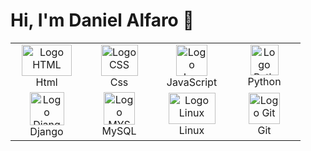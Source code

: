 # Hi, I'm Daniel Alfaro 👋
<table>
    <tbody>
        <tr>
            <td align="center" width="100">
                <img src="https://external-content.duckduckgo.com/iu/?u=https%3A%2F%2F4.bp.blogspot.com%2F-K3xPJlyU5mk%2FXGfNIFz6yyI%2FAAAAAAAAR80%2FA4JTnhu4ilUdnQ3TgtgE414oRw55owL8QCLcBGAs%2Fs1600%2FHTML%252B5.png&f=1&nofb=1" alt="Logo HTML" width="80" height="50">
                <br>
                Html
            </td>
            <td align="center" width="100">
                <img src="https://external-content.duckduckgo.com/iu/?u=https%3A%2F%2Fwww.freepnglogos.com%2Fuploads%2Fhtml5-logo-png%2Fhtml5-logo-css-logo-png-transparent-svg-vector-bie-supply-9.png&f=1&nofb=1" alt="Logo CSS" width="59" height="50">
                <br>
                Css
            </td>
            <td align="center" width="100">
                <img src="https://external-content.duckduckgo.com/iu/?u=https%3A%2F%2Fcdn.iconscout.com%2Ficon%2Ffree%2Fpng-512%2Fjavascript-2038874-1720087.png&f=1&nofb=1" alt="Logo JavaScript" width="50" height="50">
                <br>
                JavaScript
            </td>
            <td align="center" width="100">
                <img src="https://external-content.duckduckgo.com/iu/?u=https%3A%2F%2Flogos-download.com%2Fwp-content%2Fuploads%2F2016%2F10%2FPython_logo_icon.png&f=1&nofb=1" alt="Logo Python" width="45" height="49">
                <br>
                Python
            </td>
        </tr>
        <tr>
            <td align="center" width="100">
                <img src="https://external-content.duckduckgo.com/iu/?u=https%3A%2F%2Flogodix.com%2Flogo%2F1758841.png&f=1&nofb=1" alt="Logo Django" width="55" height="53">
                <br>
                Django
            </td>
            <td align="center" width="100">
                <img src="https://external-content.duckduckgo.com/iu/?u=https%3A%2F%2Fpngimg.com%2Fuploads%2Fmysql%2Fmysql_PNG36.png&f=1&nofb=1" alt="Logo MYSQL" width="50" height="52">
                <br>
                MySQL
            </td>
            <td align="center" width="100">
                <img src="https://external-content.duckduckgo.com/iu/?u=https%3A%2F%2Flogos-marques.com%2Fwp-content%2Fuploads%2F2021%2F03%2FLinux-Logo.png&f=1&nofb=1" alt="Logo Linux" width="75" height="50"> 
                <br>
                Linux
            </td>
            <td align="center" width="100">
                <img src="https://external-content.duckduckgo.com/iu/?u=https%3A%2F%2Fcdn.freebiesupply.com%2Flogos%2Flarge%2F2x%2Fgit-icon-logo-png-transparent.png&f=1&nofb=1" alt="Logo Git" width="50" height="50">
                <br>
                Git
            </td>
        </tr>
    </tbody>
</table>
